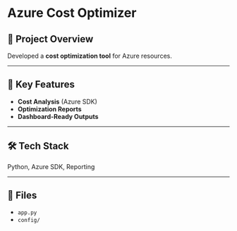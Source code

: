 # Azure Cost Optimizer

## 📌 Project Overview
Developed a **cost optimization tool** for Azure resources.  

---

## 🔑 Key Features
- **Cost Analysis** (Azure SDK)  
- **Optimization Reports**  
- **Dashboard-Ready Outputs**  

---

## 🛠️ Tech Stack
Python, Azure SDK, Reporting  

---

## 📂 Files
- `app.py`  
- `config/`  
